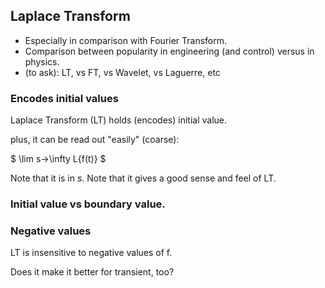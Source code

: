 
## Laplace Transform
* Especially in comparison with Fourier Transform.
* Comparison between popularity in engineering (and control) versus in physics.
* (to ask): LT, vs FT, vs Wavelet, vs Laguerre, etc

### Encodes initial values
Laplace Transform (LT) holds (encodes) initial value.

plus, it can be read out "easily" (coarse):

$ \lim s->\infty L{f(t)} $

Note that it is in $s$.
Note that it gives a good sense and feel of LT.

### Initial value vs boundary value.

### Negative values
LT is insensitive to negative values of f.

Does it make it better for transient, too?

